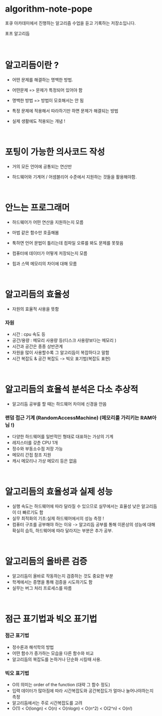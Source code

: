 # algorithm-note-pope
포큐 아카데미에서 진행하는 알고리즘 수업을 듣고 기록하는 저장소입니다.

포프 알고리듬
<br/><br/><br/>

# 알고리듬이란 ? 
- 어떤 문제를 해결하는 명백한 방법.

- 어떤문제 => 문제가 특정되어 있어야 함

- 명백한 방법 => 방법이 모호해서는 안 됨

- 특정 문제에 적용해서 따라하기만 하면 문제가 해결되는 방법

- 실제 생활에도 적용되는 개념 ! 
<br/>

# 포팅이 가능한 의사코드 작성

- 거의 모든 언어에 공통되는 연산만 

- 하드웨어와 기계어 / 어셈블리어 수준에서 지원하는 것들을 활용해야함.
<br/>

# 안느는 프로그래머

- 하드웨어가 어떤 연산을 지원하는지 모름

- 마법 같은 함수만 호출해봄

- 툭하면 언어 문법이 틀리는데 컴파일 오류를 봐도 문제를 못찾음

- 컴퓨터에 데이터가 어떻게 저장되는지 모름

- 힙과 스택 메모리의 차이에 대해 모름
<br/>

# 알고리듬의 효율성

- 자원의 효율적 사용을 뜻함

### 자원
- 시간 : cpu 속도 등
- 공간/용량 : 메모리 사용량 등(디스크 사용량보다는 메모리 )
- 시간과 공간은 종종 상반관계
- 자원을 많이 사용할수록 그 알고리듬이 복잡하다고 말함
- 시간 복잡도 & 공간 복잡도 -> 빅오 표기법(복잡도 표현)
<br/>

# 알고리듬의 효율석 분석은 다소 추상적
- 알고리듬 공부를 할 때는 하드웨어 차이에 신경을 안씀
### 랜덤 접근 기계  (RandomAccessMachine) (메모리를 가리키는 RAM아님 !)
- 다양한 하드웨어를 일반적인 형태로 대표하는 가상의 기계
- 레지스터를 갖춘 CPU 1개
- 정수와 부동소수점 저장 가능
- 메모리 간접 참조 지원
- 캐시 메모리나 가상 메모리 등은 없음  
<br/>

# 알고리듬의 효율성과 실제 성능
- 실행 속도는 하드웨어에 따라 달라질 수 있으므로 실무에서는 효율성 낮은 알고리듬이 더 빠르기도 함
- 실무 최적화의 기초:실제 하드웨어에서의 성능 측정 !
- 컴퓨터 구조를 공부해야 하는 이유 -> 알고리듬 공부를 통해 이론상의 성능에 대해 확실히 습득, 하드웨어에 따라 달라지는 부분은 추가 공부.
<br/>

# 알고리듬의 올바른 검증
- 알고리듬이 올바로 작동하는지 검증하는 것도 중요한 부분
- 학계에서는 증명을 통해 검증을 시도하기도 함
- 실무는 버그 처리 프로세스를 따름
<br/>

# 점근 표기법과 빅오 표기법
### 점근 표기법
- 정수론과 해석학의 방법
- 어떤 함수가 증가하는 모습을 다른 함수와 비교
- 알고리듬의 복잡도를 논하거나 단순화 시킬때 사용. 
### 빅오 표기법
- O의 의미는 order of the function (대략 그 함수 정도)
- 입력 데이터가 많아짐에 따라 시간복잡도와 공간복잡도가 얼마나 늘어나야하는지 측정
- 알고리듬에서는 주로 시간복잡도를 고려
- O(1) < O(longn) < O(n) < O(nlogn) < O(n^2) < O(2^n) < O(n!) 
